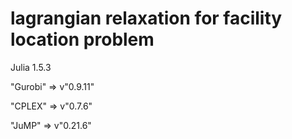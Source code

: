 # lagrangian relaxation for facility location problem

Julia 1.5.3

"Gurobi" => v"0.9.11"

"CPLEX"  => v"0.7.6"

"JuMP"   => v"0.21.6"
